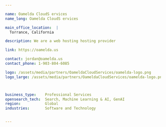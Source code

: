 ```yaml
---

name: Oamelda CloudS ervices
name_long: Oamelda CloudS ervices

main_office_location:  |
  Torrance, California

description: We are a web hosting hosting provider

link: https://oamelda.us

contact: jordan@oamelda.us
contact_phone: 1-903-804-6085

logo: /assets/media/partners/OameldaCloudServices/oamelda-logo.png
logo_large: /assets/media/partners/OameldaCloudServices/oamelda-logo.png



business_type:    Professional Services
opensearch_tech:  Search, Machine Learning & AI, GenAI
region:           Global
industries:       Software and Technology


---
```

